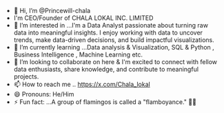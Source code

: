 - 👋 Hi, I’m @Princewill-chala
-  I'm CEO/Founder of CHALA LOKAL INC. LIMITED
- 👀 I’m interested in ...I'm a Data Analyst passionate about turning raw data into meaningful insights. I enjoy working with data to uncover trends, make data-driven decisions, and build impactful visualizations.
- 🌱 I’m currently learning ...Data analysis & Visualization, SQL & Python , Business Intelligence , Machine Learning etc.
- 💞️ I’m looking to collaborate on here & I'm excited to connect with fellow data enthusiasts, share knowledge, and contribute to meaningful projects.
- 📫 How to reach me .. https://x.com/Chala_lokal
- 😄 Pronouns: He/Him
- ⚡ Fun fact: ...A group of flamingos is called a "flamboyance." 🦩✨

<!---
Princewill-chala/Princewill-chala is a ✨ special ✨ repository because its `README.md` (this file) appears on your GitHub profile.
You can click the Preview link to take a look at your changes.
--->
